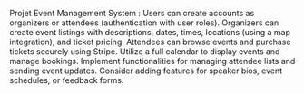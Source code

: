 Projet Event Management System :
Users can create accounts as organizers or attendees (authentication with user roles).
Organizers can create event listings with descriptions, dates, times, locations (using a map integration), and ticket pricing.
Attendees can browse events and purchase tickets securely using Stripe.
Utilize a full calendar to display events and manage bookings.
Implement functionalities for managing attendee lists and sending event updates.
Consider adding features for speaker bios, event schedules, or feedback forms.